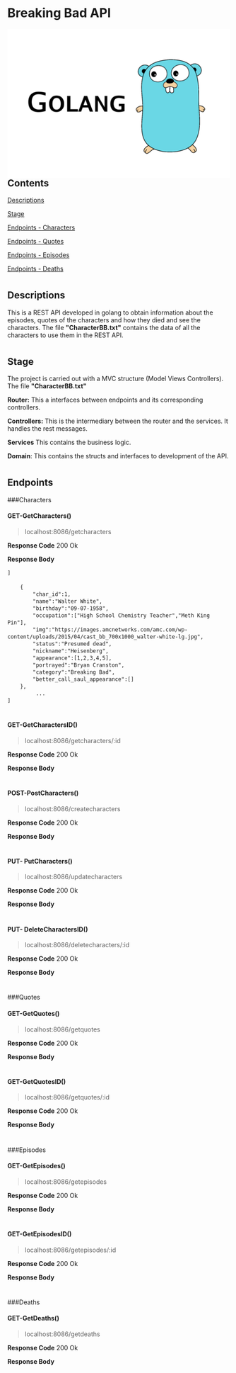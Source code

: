 # Breaking Bad API 
<img align="left" width="600" src="markdown/GOImg.png">


#
## Contents
[Descriptions](#Descriptions)  

[Stage](#Stage)  

[Endpoints - Characters](#GET---GetCharacters) 

[Endpoints - Quotes](#GET---GetQuotes)

[Endpoints - Episodes](#GET---GetEpisodes)

[Endpoints - Deaths](#GET---GetDeaths)  

# 
##  Descriptions
 This is a REST API developed in golang to obtain information about the episodes, quotes of the characters and how they died and see the characters.
 The file **"CharacterBB.txt"** contains the data of all the characters to use them in the REST API.
 

 # 
 ## Stage
The project is carried out with a MVC structure (Model Views Controllers). The file **"CharacterBB.txt"**

**Router:** This a interfaces between endpoints and its corresponding controllers.

**Controllers:** This is the intermediary between the router and the services. It handles the rest messages.

**Services** This contains the business logic.

**Domain**: This contains the structs and interfaces to development of the API.


# 
## Endpoints
###Characters

#### GET-GetCharacters()
>localhost:8086/getcharacters

**Response Code** 200 Ok

**Response Body** 
```
]

    {   
        "char_id":1,
        "name":"Walter White",
        "birthday":"09-07-1958",
        "occupation":["High School Chemistry Teacher","Meth King Pin"],
        "img":"https://images.amcnetworks.com/amc.com/wp-content/uploads/2015/04/cast_bb_700x1000_walter-white-lg.jpg",
        "status":"Presumed dead",
        "nickname":"Heisenberg",
        "appearance":[1,2,3,4,5],
        "portrayed":"Bryan Cranston",
        "category":"Breaking Bad",
        "better_call_saul_appearance":[]
    },
         ...
]
```
#
#### GET-GetCharactersID()
>localhost:8086/getcharacters/:id

**Response Code** 200 Ok

**Response Body**



# 
#### POST-PostCharacters()
>localhost:8086/createcharacters

**Response Code** 200 Ok

**Response Body** 

#
#### PUT- PutCharacters()
>localhost:8086/updatecharacters

**Response Code** 200 Ok

**Response Body**

#
#### PUT- DeleteCharactersID()
>localhost:8086/deletecharacters/:id

**Response Code** 200 Ok

**Response Body**


#

###Quotes
#### GET-GetQuotes()
>localhost:8086/getquotes

**Response Code** 200 Ok

**Response Body** 


#
#### GET-GetQuotesID()
>localhost:8086/getquotes/:id

**Response Code** 200 Ok

**Response Body** 


#

###Episodes
#### GET-GetEpisodes()
>localhost:8086/getepisodes

**Response Code** 200 Ok

**Response Body** 


#
#### GET-GetEpisodesID()
>localhost:8086/getepisodes/:id

**Response Code** 200 Ok

**Response Body** 


#

###Deaths
#### GET-GetDeaths()
>localhost:8086/getdeaths

**Response Code** 200 Ok

**Response Body** 




